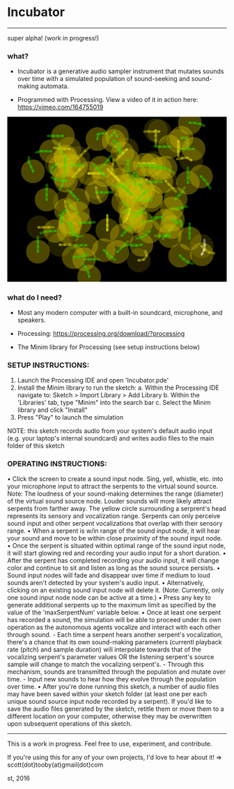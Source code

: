 # Incubator
---
super alpha!  (work in progress!)

### what?
* Incubator is a generative audio sampler instrument that mutates sounds over time with a simulated population of sound-seeking and sound-making automata.

* Programmed with Processing.  View a video of it in action here:  https://vimeo.com/164755019

![Incubator (v1.0)](img/incubator.png)

### what do I need?
* Most any modern computer with a built-in soundcard, microphone, and speakers.

* Processing: https://processing.org/download/?processing

* The Minim library for Processing (see setup instructions below)

### SETUP INSTRUCTIONS:
  1. Launch the Processing IDE and open 'Incubator.pde'
  2. Install the Minim library to run the sketch:
      a. Within the Processing IDE navigate to: Sketch > Import Library > Add Library
      b. Within the 'Libraries' tab, type "Minim" into the search bar
      c. Select the Minim library and click "Install"
  3. Press "Play" to launch the simulation
  
  NOTE: this sketch records audio from your system's default audio input (e.g. your laptop's internal soundcard) and writes audio files to the main folder of this sketch
  
### OPERATING INSTRUCTIONS:
  • Click the screen to create a sound input node. Sing, yell, whistle, etc. into your microphone input to attract the serpents to the virtual sound source.
      Note: The loudness of your sound-making determines the range (diameter) of the virtual sound source node. Louder sounds will more likely attract serpents from farther away.
            The yellow circle surrounding a serprent's head represents its sensory and vocalization range. Serpents can only perceive sound input and other serpent vocalizations that overlap with their sensory range.
  • When a serpent is w/in range of the sound input node, it will hear your sound and move to be within close proximity of the sound input node.
  • Once the serpent is situated within optimal range of the sound input node, it will start glowing red and recording your audio input for a short duration.
  • After the serpent has completed recording your audio input, it will change color and continue to sit and listen as long as the sound source persists.
  • Sound input nodes will fade and disappear over time if medium to loud sounds aren't detected by your system's audio input.
  • Alternatively, clicking on an existing sound input node will delete it. (Note: Currently, only one sound input node node can be active at a time.)
  • Press any key to generate additional serpents up to the maximum limit as specified by the value of the 'maxSerpentNum' variable below.
  • Once at least one serpent has recorded a sound, the simulation will be able to proceed under its own operation as the autonomous agents vocalize and interact with each other through sound.
       - Each time a serpent hears another serpent's vocalization, there's a chance that its own sound-making parameters (currentl playback rate (pitch) and sample duration) will interpolate towards that of the vocalizing serpent's parameter values
         OR the listening serpent's source sample will change to match the vocalizing serpent's.
       - Through this mechanism, sounds are transmitted through the population and mutate over time.
       - Input new sounds to hear how they evolve through the population over time.
  • After you're done running this sketch, a number of audio files may have been saved within your sketch folder (at least one per each unique sound source input node recorded by a serpent).
      If you'd like to save the audio files generated by the sketch, retitle them or move them to a different location on your computer, otherwise they may be overwritten upon subsequent operations of this sketch.
      
---
This is a work in progress.  Feel free to use, experiment, and contribute.

If you're using this for any of your own projects, I'd love to hear about it! => scott(dot)tooby(at)gmail(dot)com

st, 2016
